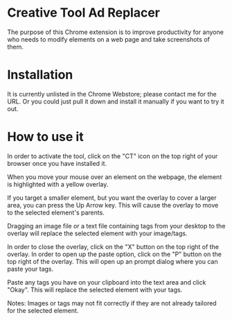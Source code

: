 # Creative Tool Ad Replacer
The purpose of this Chrome extension is to improve productivity for anyone who needs to modify elements on a web page and take screenshots of them. 

# Installation
It is currently unlisted in the Chrome Webstore; please contact me for the URL. Or you could just pull it down and install it manually if you want to try it out. 

# How to use it
In order to activate the tool, click on the "CT" icon on the top right of your browser once you have installed it.  

When you move your mouse over an element on the webpage, the element is highlighted with a yellow overlay.  

If you target a smaller element, but you want the overlay to cover a larger area, you can press the Up Arrow key. This will cause the overlay to move to the selected element's parents. 

Dragging an image file or a text file containing tags from your desktop to the overlay will replace the selected element with your image/tags. 

In order to close the overlay, click on the "X" button on the top right of the overlay. 
In order to open up the paste option, click on the "P" button on the top right of the overlay. This will open up an prompt dialog where you can paste your tags. 

Paste any tags you have on your clipboard into the text area and click "Okay". This will replace the selected element with your tags. 

Notes: Images or tags may not fit correctly if they are not already tailored for the selected element. 

